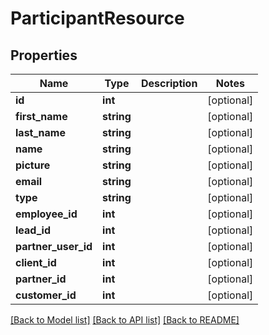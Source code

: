 # ParticipantResource

## Properties
Name | Type | Description | Notes
------------ | ------------- | ------------- | -------------
**id** | **int** |  | [optional] 
**first_name** | **string** |  | [optional] 
**last_name** | **string** |  | [optional] 
**name** | **string** |  | [optional] 
**picture** | **string** |  | [optional] 
**email** | **string** |  | [optional] 
**type** | **string** |  | [optional] 
**employee_id** | **int** |  | [optional] 
**lead_id** | **int** |  | [optional] 
**partner_user_id** | **int** |  | [optional] 
**client_id** | **int** |  | [optional] 
**partner_id** | **int** |  | [optional] 
**customer_id** | **int** |  | [optional] 

[[Back to Model list]](../README.md#documentation-for-models) [[Back to API list]](../README.md#documentation-for-api-endpoints) [[Back to README]](../README.md)


